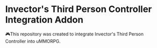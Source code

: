 # Invector's Third Person Controller Integration Addon
🎮This repository was created to integrate Invector's Third Person Controller into uMMORPG.
